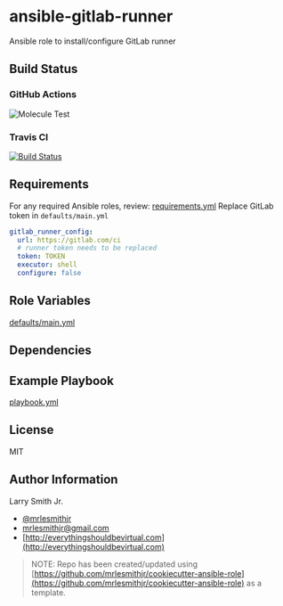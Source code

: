 # ansible-gitlab-runner

Ansible role to install/configure GitLab runner

## Build Status

### GitHub Actions

![Molecule Test](https://github.com/mrlesmithjr/ansible-gitlab-runner/workflows/Molecule%20Test/badge.svg)

### Travis CI

[![Build Status](https://travis-ci.org/mrlesmithjr/ansible-gitlab-runner.svg?branch=master)](https://travis-ci.org/mrlesmithjr/ansible-gitlab-runner)

## Requirements

For any required Ansible roles, review:
[requirements.yml](requirements.yml)
Replace GitLab token in `defaults/main.yml`

```yaml
gitlab_runner_config:
  url: https://gitlab.com/ci
  # runner token needs to be replaced
  token: TOKEN
  executor: shell
  configure: false
```

## Role Variables

[defaults/main.yml](defaults/main.yml)

## Dependencies

## Example Playbook

[playbook.yml](playbook.yml)

## License

MIT

## Author Information

Larry Smith Jr.

- [@mrlesmithjr](https://twitter.com/mrlesmithjr)
- [mrlesmithjr@gmail.com](mailto:mrlesmithjr@gmail.com)
- [http://everythingshouldbevirtual.com](http://everythingshouldbevirtual.com)

> NOTE: Repo has been created/updated using [https://github.com/mrlesmithjr/cookiecutter-ansible-role](https://github.com/mrlesmithjr/cookiecutter-ansible-role) as a template.
